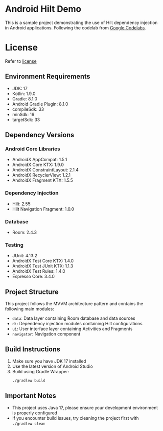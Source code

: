 # Android Hilt Demo

This is a sample project demonstrating the use of Hilt dependency injection in Android applications.
Following the codelab from [Google Codelabs](https://codelabs.developers.google.com/codelabs/android-hilt).

# License
Refer to [license](https://developer.android.com/license)

## Environment Requirements

- JDK: 17
- Kotlin: 1.9.0
- Gradle: 8.1.0
- Android Gradle Plugin: 8.1.0
- compileSdk: 33
- minSdk: 16
- targetSdk: 33

## Dependency Versions

### Android Core Libraries

- AndroidX AppCompat: 1.5.1
- AndroidX Core KTX: 1.9.0
- AndroidX ConstraintLayout: 2.1.4
- AndroidX RecyclerView: 1.2.1
- AndroidX Fragment KTX: 1.5.5

### Dependency Injection

- Hilt: 2.55
- Hilt Navigation Fragment: 1.0.0

### Database

- Room: 2.4.3

### Testing

- JUnit: 4.13.2
- AndroidX Test Core KTX: 1.4.0
- AndroidX Test JUnit KTX: 1.1.3
- AndroidX Test Rules: 1.4.0
- Espresso Core: 3.4.0

## Project Structure

This project follows the MVVM architecture pattern and contains the following main modules:

- `data`: Data layer containing Room database and data sources
- `di`: Dependency injection modules containing Hilt configurations
- `ui`: User interface layer containing Activities and Fragments
- `navigator`: Navigation component

## Build Instructions

1. Make sure you have JDK 17 installed
2. Use the latest version of Android Studio
3. Build using Gradle Wrapper:
   ```bash
   ./gradlew build
   ```

## Important Notes

- This project uses Java 17, please ensure your development environment is properly configured
- If you encounter build issues, try cleaning the project first with `./gradlew clean`
